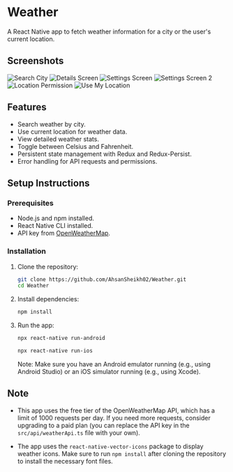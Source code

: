# Weather

A React Native app to fetch weather information for a city or the user's current location.

## Screenshots

![Search City](./screenshots/SearchCity.png)
![Details Screen](./screenshots/Details.png)
![Settings Screen](./screenshots/Settings.png)
![Settings Screen 2](./screenshots/Settings2.png)
![Location Permission](./screenshots/LocationPermission.png)
![Use My Location](./screenshots/UseMyLocation.png)

## Features

- Search weather by city.
- Use current location for weather data.
- View detailed weather stats.
- Toggle between Celsius and Fahrenheit.
- Persistent state management with Redux and Redux-Persist.
- Error handling for API requests and permissions.

## Setup Instructions

### Prerequisites

- Node.js and npm installed.
- React Native CLI installed.
- API key from [OpenWeatherMap](https://weatherapi.com/).

### Installation

1. Clone the repository:

   ```bash
   git clone https://github.com/AhsanSheikh02/Weather.git
   cd Weather
   ```

2. Install dependencies:

   ```bash
   npm install
   ```

3. Run the app:

   ```bash
   npx react-native run-android
   ```

   ```bash
   npx react-native run-ios
   ```

   Note: Make sure you have an Android emulator running (e.g., using Android Studio) or an iOS simulator running (e.g., using Xcode).

## Note

- This app uses the free tier of the OpenWeatherMap API, which has a limit of 1000 requests per day. If you need more requests, consider upgrading to a paid plan (you can replace the API key in the `src/api/weatherApi.ts` file with your own).

- The app uses the `react-native-vector-icons` package to display weather icons. Make sure to run `npm install` after cloning the repository to install the necessary font files.
